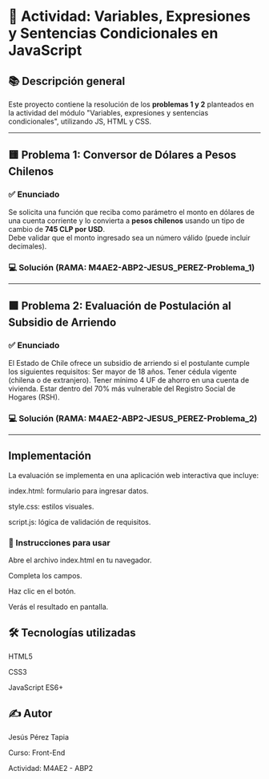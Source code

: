 # 🧠 Actividad: Variables, Expresiones y Sentencias Condicionales en JavaScript

## 📚 Descripción general

Este proyecto contiene la resolución de los **problemas 1 y 2** planteados en la actividad del módulo "Variables, expresiones y sentencias condicionales", utilizando JS, HTML y CSS.

---

## 🟨 Problema 1: Conversor de Dólares a Pesos Chilenos

### ✅ Enunciado

Se solicita una función que reciba como parámetro el monto en dólares de una cuenta corriente y lo convierta a **pesos chilenos** usando un tipo de cambio de **745 CLP por USD**.  
Debe validar que el monto ingresado sea un número válido (puede incluir decimales).

### 💻 Solución (RAMA: M4AE2-ABP2-JESUS_PEREZ-Problema_1)

---

## 🟩 Problema 2: Evaluación de Postulación al Subsidio de Arriendo

### ✅ Enunciado

El Estado de Chile ofrece un subsidio de arriendo si el postulante cumple los siguientes requisitos:
Ser mayor de 18 años.
Tener cédula vigente (chilena o de extranjero).
Tener mínimo 4 UF de ahorro en una cuenta de vivienda.
Estar dentro del 70% más vulnerable del Registro Social de Hogares (RSH).

### 💻 Solución (RAMA: M4AE2-ABP2-JESUS_PEREZ-Problema_2)

---

## Implementación
La evaluación se implementa en una aplicación web interactiva que incluye:

index.html: formulario para ingresar datos.

style.css: estilos visuales.

script.js: lógica de validación de requisitos.

### 🧪 Instrucciones para usar
Abre el archivo index.html en tu navegador.

Completa los campos.

Haz clic en el botón.

Verás el resultado en pantalla.

## 🛠 Tecnologías utilizadas
HTML5

CSS3

JavaScript ES6+

## ✍️ Autor
Jesús Pérez Tapia

Curso: Front-End

Actividad: M4AE2 - ABP2
